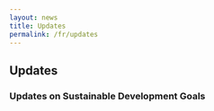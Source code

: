 ```yaml
---
layout: news
title: Updates
permalink: /fr/updates
---
```


## Updates

### Updates on Sustainable Development Goals
